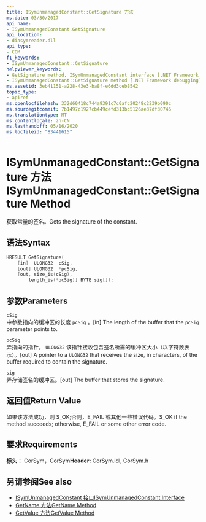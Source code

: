```yaml
---
title: ISymUnmanagedConstant::GetSignature 方法
ms.date: 03/30/2017
api_name:
- ISymUnmanagedConstant.GetSignature
api_location:
- diasymreader.dll
api_type:
- COM
f1_keywords:
- ISymUnmanagedConstant::GetSignature
helpviewer_keywords:
- GetSignature method, ISymUnmanagedConstant interface [.NET Framework debugging]
- ISymUnmanagedConstant::GetSignature method [.NET Framework debugging]
ms.assetid: 3eb41151-a228-43e3-ba8f-e6dd3ceb8542
topic_type:
- apiref
ms.openlocfilehash: 332d60418c744a9391c7c0afc20248c2239b090c
ms.sourcegitcommit: 7b1497c1927cb449cefd313bc5126ae37df30746
ms.translationtype: MT
ms.contentlocale: zh-CN
ms.lasthandoff: 05/16/2020
ms.locfileid: "83441615"
---
```

# <a name="isymunmanagedconstantgetsignature-method"></a><span data-ttu-id="1e559-102">ISymUnmanagedConstant::GetSignature 方法</span><span class="sxs-lookup"><span data-stu-id="1e559-102">ISymUnmanagedConstant::GetSignature Method</span></span>
<span data-ttu-id="1e559-103">获取常量的签名。</span><span class="sxs-lookup"><span data-stu-id="1e559-103">Gets the signature of the constant.</span></span>  
  
## <a name="syntax"></a><span data-ttu-id="1e559-104">语法</span><span class="sxs-lookup"><span data-stu-id="1e559-104">Syntax</span></span>  
  
```cpp  
HRESULT GetSignature(  
    [in]  ULONG32  cSig,  
    [out] ULONG32  *pcSig,  
    [out, size_is(cSig),  
        length_is(*pcSig)] BYTE sig[]);  
```  
  
## <a name="parameters"></a><span data-ttu-id="1e559-105">参数</span><span class="sxs-lookup"><span data-stu-id="1e559-105">Parameters</span></span>  
 `cSig`  
 <span data-ttu-id="1e559-106">中参数指向的缓冲区的长度 `pcSig` 。</span><span class="sxs-lookup"><span data-stu-id="1e559-106">[in] The length of the buffer that the `pcSig` parameter points to.</span></span>  
  
 `pcSig`  
 <span data-ttu-id="1e559-107">弄指向的指针， `ULONG32` 该指针接收包含签名所需的缓冲区大小（以字符数表示）。</span><span class="sxs-lookup"><span data-stu-id="1e559-107">[out] A pointer to a `ULONG32` that receives the size, in characters, of the buffer required to contain the signature.</span></span>  
  
 `sig`  
 <span data-ttu-id="1e559-108">弄存储签名的缓冲区。</span><span class="sxs-lookup"><span data-stu-id="1e559-108">[out] The buffer that stores the signature.</span></span>  
  
## <a name="return-value"></a><span data-ttu-id="1e559-109">返回值</span><span class="sxs-lookup"><span data-stu-id="1e559-109">Return Value</span></span>  
 <span data-ttu-id="1e559-110">如果该方法成功，则 S_OK;否则，E_FAIL 或其他一些错误代码。</span><span class="sxs-lookup"><span data-stu-id="1e559-110">S_OK if the method succeeds; otherwise, E_FAIL or some other error code.</span></span>  
  
## <a name="requirements"></a><span data-ttu-id="1e559-111">要求</span><span class="sxs-lookup"><span data-stu-id="1e559-111">Requirements</span></span>  
 <span data-ttu-id="1e559-112">**标头：** CorSym，CorSym</span><span class="sxs-lookup"><span data-stu-id="1e559-112">**Header:** CorSym.idl, CorSym.h</span></span>  
  
## <a name="see-also"></a><span data-ttu-id="1e559-113">另请参阅</span><span class="sxs-lookup"><span data-stu-id="1e559-113">See also</span></span>

- [<span data-ttu-id="1e559-114">ISymUnmanagedConstant 接口</span><span class="sxs-lookup"><span data-stu-id="1e559-114">ISymUnmanagedConstant Interface</span></span>](isymunmanagedconstant-interface.md)
- [<span data-ttu-id="1e559-115">GetName 方法</span><span class="sxs-lookup"><span data-stu-id="1e559-115">GetName Method</span></span>](isymunmanagedconstant-getname-method.md)
- [<span data-ttu-id="1e559-116">GetValue 方法</span><span class="sxs-lookup"><span data-stu-id="1e559-116">GetValue Method</span></span>](isymunmanagedconstant-getvalue-method.md)
